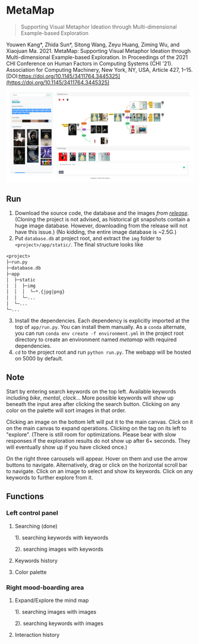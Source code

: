 # MetaMap
> Supporting Visual Metaphor Ideation through Multi-dimensional Example-based Exploration

Youwen Kang*, Zhida Sun*, Sitong Wang, Zeyu Huang, Ziming Wu, and Xiaojuan Ma. 2021. MetaMap: Supporting Visual Metaphor Ideation through Multi-dimensional Example-based Exploration. In Proceedings of the 2021 CHI Conference on Human Factors in Computing Systems (CHI '21). Association for Computing Machinery, New York, NY, USA, Article 427, 1–15. [DOI:https://doi.org/10.1145/3411764.3445325](https://doi.org/10.1145/3411764.3445325)

![image](system.png)

## Run

1. Download the source code, the database and the images *from [release](https://github.com/sunzhida/projects_MetaBoard_system/releases/latest)*. (Cloning the project is not advised, as historical git snapshots contain a huge image database. However, downloading from the release will not have this issue.) (No kidding, the entire image database is ~2.5G.)
2. Put `database.db` at project root, and extract the `img` folder to `<project>/app/static/`.
The final structure looks like
```
<project>
├─run.py
├─database.db
├─app
│  ├─static
│  │  ├─img
│  │  │  └─*.{jpg|png}
│  │  └─...
│  └─...
└─...
```
3. Install the dependencies. Each dependency is explicitly imported at the top of `app/run.py`. You can install them manually.
As a `conda` alternate, you can run `conda env create -f environment.yml` in the project root directory to create an environment named *metamap*
with required dependencies.
4. `cd` to the project root and run `python run.py`. The webapp will be hosted on 5000 by default.

## Note

Start by entering search keywords on the top left.
Available keywords including *bike*, *mental*, *clock*...
More possible keywords will show up beneath the input area after clicking the search button.
Clicking on any color on the palette will sort images in that order.

Clicking an image on the bottom left will put it to the main canvas.
Click on it on the main canvas to expand operations.
Clicking on the tag on its left to "explore".
(There is still room for optimizations.
Please bear with slow responses if the exploration results
do not show up after 6+ seconds. They will eventually show up if you have clicked once.)

On the right three carousels will appear.
Hover on them and use the arrow buttons to navigate.
Alternatively, drag or click on the horizontal scroll bar to navigate.
Click on an image to select and show its keywords.
Click on any keywords to further explore from it.

## Functions

### Left control panel

1. Searching (done)

    1). searching keywords with keywords
    
    2). searching images with keywords
    
2. Keywords history

3. Color palette

### Right mood-boarding area

1. Expand/Explore the mind map

    1). searching images with images

    2). searching keywords with images
    
2. Interaction history



